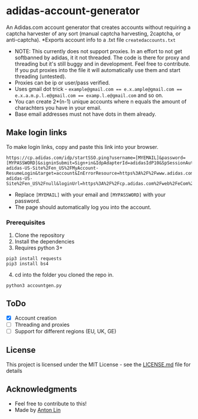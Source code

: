 # adidas-account-generator

An Adidas.com account generator that creates accounts without requiring a captcha harvester of any sort (manual captcha harvesting, 2captcha, or anti-captcha).
*Exports account info to a .txt file ```createdaccounts.txt```
* NOTE: This currently does not support proxies. In an effort to not get softbanned by adidas, it it not threaded. The code is there for proxy and threading but it's still buggy and in development. Feel free to contribute. If you put proxies into the file it will automatically use them and start threading (untested).
* Proxies can be ip or user/pass verified.
* Uses gmail dot trick - ```example@gmail.com == e.x.ample@gmail.com == e.x.a.m.p.l.e@gmail.com == examp.l.e@gmail.com``` and so on.
* You can create 2*(n-1) unique accounts where n equals the amount of charachters you have in your email.
* Base email addresses must not have dots in them already.

## Make login links
To make login links, copy and paste this link into your browser.
```
https://cp.adidas.com/idp/startSSO.ping?username=[MYEMAIL]&password=[MYPASSWORD]&signinSubmit=Sign+in&IdpAdapterId=adidasIdP10&SpSessionAuthnAdapterId=https%3A%2F%2Fcp.adidas.com%2Fweb%2F&PartnerSpId=sp%3Ademandware&validator_id=adieComDWgb&TargetResource=https%3A%2F%2Fwww.adidas.com%2Fon%2Fdemandware.store%2FSites-adidas-US-Site%2Fen_US%2FMyAccount-ResumeLogin&target=account&InErrorResource=https%3A%2F%2Fwww.adidas.com%2Fon%2Fdemandware.store%2FSites-adidas-US-Site%2Fen_US%2Fnull&loginUrl=https%3A%2F%2Fcp.adidas.com%2Fweb%2FeCom%2Fen_US%2Floadsignin&cd=eCom%7Cen_US%7Ccp.adidas.com%7Cnull&remembermeParam=&app=eCom&locale=US&domain=cp.adidas.com&pfRedirectBaseURL_test=https%3A%2F%2Fcp.adidas.com&pfStartSSOURL_test=https%3A%2F%2Fcp.adidas.com%2Fidp%2FstartSSO.ping%3F&resumeURL_test=&FromFinishRegistraion=&CSRFToken=null
  ```
* Replace ```[MYEMAIL]``` with your email and ```[MYPASSWORD]``` with your password.
* The page should automatically log you into the account.

### Prerequisites

1. Clone the repository
2. Install the dependencies
3. Requires python 3+
```
pip3 install requests
pip3 install bs4
```
4. cd into the folder you cloned the repo in.
```
python3 accountgen.py
```

## ToDo
- [X] Account creation
- [ ] Threading and proxies
- [ ] Support for different regions (EU, UK, GE)

## License

This project is licensed under the MIT License - see the [LICENSE.md](LICENSE.md) file for details

## Acknowledgments

* Feel free to contribute to this!
* Made by [Anton Lin](https://github.com/antonjlin)
